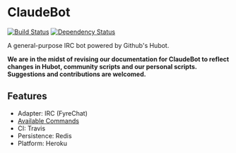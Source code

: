 # ClaudeBot
[![Build Status](https://travis-ci.org/ClaudeBot/ClaudeBot.svg)](https://travis-ci.org/ClaudeBot/ClaudeBot)
[![Dependency Status](https://david-dm.org/ClaudeBot/ClaudeBot.svg)](https://david-dm.org/ClaudeBot/ClaudeBot)

A general-purpose IRC bot powered by Github's Hubot.

**We are in the midst of revising our documentation for ClaudeBot to reflect changes in Hubot, community scripts and our personal scripts. Suggestions and contributions are welcomed.**


## Features

- Adapter: IRC (FyreChat)
- [Available Commands](http://bot.fyianlai.com/ClaudeBot/help)
- CI: Travis
- Persistence: Redis
- Platform: Heroku